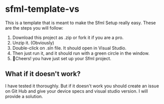 # sfml-template-vs
This is a template that is meant to make the Sfml Setup really easy. These are the steps you will follow:
1. Download this project as .zip or fork it if you are a pro.
2. Unzip it. (Obviously)
3. Double-click on .sln file. It should open in Visual Studio.
5. Then just run it, and it should run with a green circle in the window.
6. 🎉Cheers! you have just set up your Sfml project.

## What if it doesn't work?
I have tested it thoroughly. But if it doesn't work you should create an issue on Git Hub and give your device specs and visual studio version. I will provide a solution.
